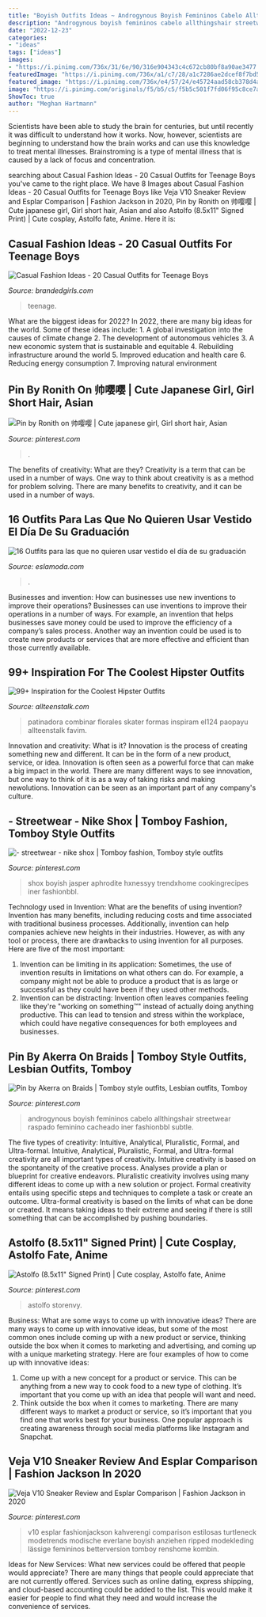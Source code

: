 ```yaml
---
title: "Boyish Outfits Ideas ~ Androgynous Boyish Femininos Cabelo Allthingshair Streetwear Raspado Feminino Cacheado Iner Fashionbbl Subtle"
description: "Androgynous boyish femininos cabelo allthingshair streetwear raspado feminino cacheado iner fashionbbl subtle"
date: "2022-12-23"
categories:
- "ideas"
tags: ["ideas"]
images:
- "https://i.pinimg.com/736x/31/6e/90/316e904343c4c672cb80bf8a90ae3477.jpg"
featuredImage: "https://i.pinimg.com/736x/a1/c7/28/a1c7286ae2dcef8f7bd537c49d58ee83.jpg"
featured_image: "https://i.pinimg.com/736x/e4/57/24/e45724aad58cb378d4af50011b55994f.jpg"
image: "https://i.pinimg.com/originals/f5/b5/c5/f5b5c501f7fd06f95c8ce7aa0281850d.jpg"
ShowToc: true
author: "Meghan Hartmann"
---
```



Scientists have been able to study the brain for centuries, but until recently it was difficult to understand how it works. Now, however, scientists are beginning to understand how the brain works and can use this knowledge to treat mental illnesses. Brainstroming is a type of mental illness that is caused by a lack of focus and concentration.

	

		
searching about Casual Fashion Ideas - 20 Casual Outfits for Teenage Boys you've came to the right place. We have 8 Images about Casual Fashion Ideas - 20 Casual Outfits for Teenage Boys like Veja V10 Sneaker Review and Esplar Comparison | Fashion Jackson in 2020, Pin by Ronith on 帅嘤嘤 | Cute japanese girl, Girl short hair, Asian and also Astolfo (8.5x11&quot; Signed Print) | Cute cosplay, Astolfo fate, Anime. Here it is:
		
    
## Casual Fashion Ideas - 20 Casual Outfits For Teenage Boys

<img loading=lazy src="https://www.brandedgirls.com/wp-content/uploads/2017/03/casual-outfit-number-16.jpg" onerror="this.onerror=null;this.src='https://tse3.mm.bing.net/th?id=OIP.UZgYiCy2Tep_bGj9a114ggHaLH&amp;pid=15.1';" alt="Casual Fashion Ideas - 20 Casual Outfits for Teenage Boys">

_Source: brandedgirls.com_

>teenage. 

	

What are the biggest ideas for 2022?
In 2022, there are many big ideas for the world. Some of these ideas include: 1. A global investigation into the causes of climate change 2. The development of autonomous vehicles 3. A new economic system that is sustainable and equitable 4. Rebuilding infrastructure around the world 5. Improved education and health care 6. Reducing energy consumption 7. Improving natural environment 
    
## Pin By Ronith On 帅嘤嘤 | Cute Japanese Girl, Girl Short Hair, Asian

<img loading=lazy src="https://i.pinimg.com/736x/31/6e/90/316e904343c4c672cb80bf8a90ae3477.jpg" onerror="this.onerror=null;this.src='https://tse4.mm.bing.net/th?id=OIP.z3mjuslhxUs6W6AnJymSAAHaJ3&amp;pid=15.1';" alt="Pin by Ronith on 帅嘤嘤 | Cute japanese girl, Girl short hair, Asian">

_Source: pinterest.com_

>. 

	

The benefits of creativity: What are they?
Creativity is a term that can be used in a number of ways. One way to think about creativity is as a method for problem solving. There are many benefits to creativity, and it can be used in a number of ways.

    
## 16 Outfits Para Las Que No Quieren Usar Vestido El Día De Su Graduación

<img loading=lazy src="https://eslamoda.com/wp-content/uploads/sites/2/2018/03/outfits-graduacion-pantalon.jpg" onerror="this.onerror=null;this.src='https://tse3.mm.bing.net/th?id=OIP.eMbkx-FsJRZ8F_sgHuEDogHaLH&amp;pid=15.1';" alt="16 Outfits para las que no quieren usar vestido el día de su graduación">

_Source: eslamoda.com_

>. 

	

Businesses and invention: How can businesses use new inventions to improve their operations?
Businesses can use inventions to improve their operations in a number of ways. For example, an invention that helps businesses save money could be used to improve the efficiency of a company’s sales process. Another way an invention could be used is to create new products or services that are more effective and efficient than those currently available.

    
## 99+ Inspiration For The Coolest Hipster Outfits

<img loading=lazy src="https://www.allteenstalk.com/wp-content/uploads/2015/10/hipster-outfits-allteenstalk-27.jpg" onerror="this.onerror=null;this.src='https://tse2.mm.bing.net/th?id=OIP.N_So78qKyh7tDbaa381hlQHaK5&amp;pid=15.1';" alt="99+ Inspiration for the Coolest Hipster Outfits">

_Source: allteenstalk.com_

>patinadora combinar florales skater formas inspiram el124 paopayu allteenstalk favim. 

	

Innovation and creativity: What is it?
Innovation is the process of creating something new and different. It can be in the form of a new product, service, or idea. Innovation is often seen as a powerful force that can make a big impact in the world. There are many different ways to see innovation, but one way to think of it is as a way of taking risks and making newolutions. Innovation can be seen as an important part of any company's culture.

    
## - Streetwear - Nike Shox | Tomboy Fashion, Tomboy Style Outfits

<img loading=lazy src="https://i.pinimg.com/736x/e4/57/24/e45724aad58cb378d4af50011b55994f.jpg" onerror="this.onerror=null;this.src='https://tse2.mm.bing.net/th?id=OIP.AhlovdGxExoVpop7vvtxZAHaLv&amp;pid=15.1';" alt="- streetwear - nike shox | Tomboy fashion, Tomboy style outfits">

_Source: pinterest.com_

>shox boyish jasper aphrodite hxnessyy trendxhome cookingrecipes iner fashionbbl. 

	

Technology used in Invention: What are the benefits of using invention?
Invention has many benefits, including reducing costs and time associated with traditional business processes. Additionally, invention can help companies achieve new heights in their industries. However, as with any tool or process, there are drawbacks to using invention for all purposes. Here are five of the most important: 
1) Invention can be limiting in its application: Sometimes, the use of invention results in limitations on what others can do. For example, a company might not be able to produce a product that is as large or successful as they could have been if they used other methods. 
2) Invention can be distracting: Invention often leaves companies feeling like they're "working on something™" instead of actually doing anything productive. This can lead to tension and stress within the workplace, which could have negative consequences for both employees and businesses.

    
## Pin By Akerra On Braids | Tomboy Style Outfits, Lesbian Outfits, Tomboy

<img loading=lazy src="https://i.pinimg.com/originals/f5/b5/c5/f5b5c501f7fd06f95c8ce7aa0281850d.jpg" onerror="this.onerror=null;this.src='https://tse4.mm.bing.net/th?id=OIP.9hBWPX9Kwgypbg9oAytXlAHaI1&amp;pid=15.1';" alt="Pin by Akerra on Braids | Tomboy style outfits, Lesbian outfits, Tomboy">

_Source: pinterest.com_

>androgynous boyish femininos cabelo allthingshair streetwear raspado feminino cacheado iner fashionbbl subtle. 

	

The five types of creativity: Intuitive, Analytical, Pluralistic, Formal, and Ultra-formal.
Intuitive, Analytical, Pluralistic, Formal, and Ultra-formal creativity are all important types of creativity. Intuitive creativity is based on the spontaneity of the creative process. Analyses provide a plan or blueprint for creative endeavors. Pluralistic creativity involves using many different ideas to come up with a new solution or project. Formal creativity entails using specific steps and techniques to complete a task or create an outcome. Ultra-formal creativity is based on the limits of what can be done or created. It means taking ideas to their extreme and seeing if there is still something that can be accomplished by pushing boundaries.

    
## Astolfo (8.5x11&quot; Signed Print) | Cute Cosplay, Astolfo Fate, Anime

<img loading=lazy src="https://i.pinimg.com/736x/f9/7d/61/f97d61618cd869b13ee21f2bab33f06e.jpg" onerror="this.onerror=null;this.src='https://tse4.mm.bing.net/th?id=OIP.KPG3FS5PIKg12tIai_5NnwHaLH&amp;pid=15.1';" alt="Astolfo (8.5x11&quot; Signed Print) | Cute cosplay, Astolfo fate, Anime">

_Source: pinterest.com_

>astolfo storenvy. 

	

Business: What are some ways to come up with innovative ideas?
There are many ways to come up with innovative ideas, but some of the most common ones include coming up with a new product or service, thinking outside the box when it comes to marketing and advertising, and coming up with a unique marketing strategy. Here are four examples of how to come up with innovative ideas: 
1. Come up with a new concept for a product or service. This can be anything from a new way to cook food to a new type of clothing. It’s important that you come up with an idea that people will want and need. 
2. Think outside the box when it comes to marketing. There are many different ways to market a product or service, so it’s important that you find one that works best for your business. One popular approach is creating awareness through social media platforms like Instagram and Snapchat.

    
## Veja V10 Sneaker Review And Esplar Comparison | Fashion Jackson In 2020

<img loading=lazy src="https://i.pinimg.com/736x/a1/c7/28/a1c7286ae2dcef8f7bd537c49d58ee83.jpg" onerror="this.onerror=null;this.src='https://tse4.mm.bing.net/th?id=OIP.MuV7jQKyD2zpFyKevIHwjAHaLH&amp;pid=15.1';" alt="Veja V10 Sneaker Review and Esplar Comparison | Fashion Jackson in 2020">

_Source: pinterest.com_

>v10 esplar fashionjackson kahverengi comparison estilosas turtleneck modetrends modische everlane boyish anziehen ripped modekleding lässige femininos betterversion tomboy renshome kombin. 

	

Ideas for New Services: What new services could be offered that people would appreciate?
There are many things that people could appreciate that are not currently offered. Services such as online dating, express shipping, and cloud-based accounting could be added to the list. This would make it easier for people to find what they need and would increase the convenience of services.

